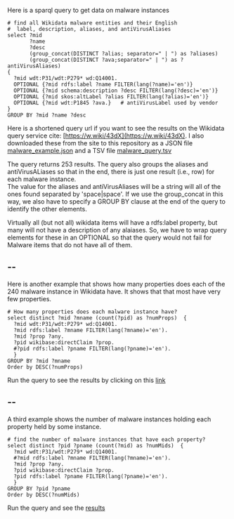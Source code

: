 Here is a sparql query to get data on malware instances

```
# find all Wikidata malware entities and their English
#  label, description, aliases, and antiVirusAliases
select ?mid 
       ?name 
       ?desc
       (group_concat(DISTINCT ?alias; separator=" | ") as ?aliases) 
       (group_concat(DISTINCT ?ava;separator=" | ") as ?antiVirusAliases)
{
  ?mid wdt:P31/wdt:P279* wd:Q14001.
  OPTIONAL {?mid rdfs:label ?name FILTER(lang(?name)='en')}
  OPTIONAL {?mid schema:description ?desc FILTER(lang(?desc)='en')}
  OPTIONAL {?mid skos:altLabel ?alias FILTER(lang(?alias)='en')}
  OPTIONAL {?mid wdt:P1845 ?ava.}   # antiVirusLabel used by vendor
}
GROUP BY ?mid ?name ?desc
```

Here is a shortened query url if you want to see the results on the Wikidata query service cite: [https://w.wiki/43dX](https://w.wiki/43dX).  I also downloaded these from the site to this repository as a JSON file [malware_example.json](https://raw.githubusercontent.com/UMBC-Onramp/wikidata_notes/main/malware_query.json) and a TSV file [malware_query.tsv](https://raw.githubusercontent.com/UMBC-Onramp/wikidata_notes/main/malware_query.tsv)

The query returns 253 results. The query also groups the aliases and antiVirusALiases so that in the end, there is just one result (i.e., row) for each malware instance.  
The value for the aliases and antiVirusAliases will be a string will all of the ones found separated by 'space|space'. If we use the group_concat in this way, we also have to specify a GROUP BY clause at the end of the query to identify the other elements.

Virtually all (but not all) wikidata items will have a rdfs:label property, but many will not have a description of any alaiases.
So, we have to wrap query elements for these in an OPTIONAL so that the query would not fail for Malware items that do not have all of them.

--
--
Here is another example that shows how many properties does each of the 240 malware instance in Wikidata have.  It shows that that most have very few properties.

```
# How many properties does each malware instance have?
select distinct ?mid ?mname (count(?pid) as ?numProps)  {
  ?mid wdt:P31/wdt:P279* wd:Q14001.
  ?mid rdfs:label ?mname FILTER(lang(?mname)='en').
  ?mid ?prop ?any.
  ?pid wikibase:directClaim ?prop.
  #?pid rdfs:label ?pname FILTER(lang(?pname)='en').
  }
GROUP BY ?mid ?mname
Order by DESC(?numProps)
```
Run the query to see the results by clicking on this [link](https://w.wiki/43gM)

--
--
A third example shows the number of malware instances holding each property held by some instance.

```
# find the number of malware instances that have each property?
select distinct ?pid ?pname (count(?mid) as ?numMids)  {
  ?mid wdt:P31/wdt:P279* wd:Q14001.
  #?mid rdfs:label ?mname FILTER(lang(?mname)='en').
  ?mid ?prop ?any.
  ?pid wikibase:directClaim ?prop.
  ?pid rdfs:label ?pname FILTER(lang(?pname)='en').
  }
GROUP BY ?pid ?pname
Order by DESC(?numMids)
```
Run the query and see the [results](https://w.wiki/43gN)
